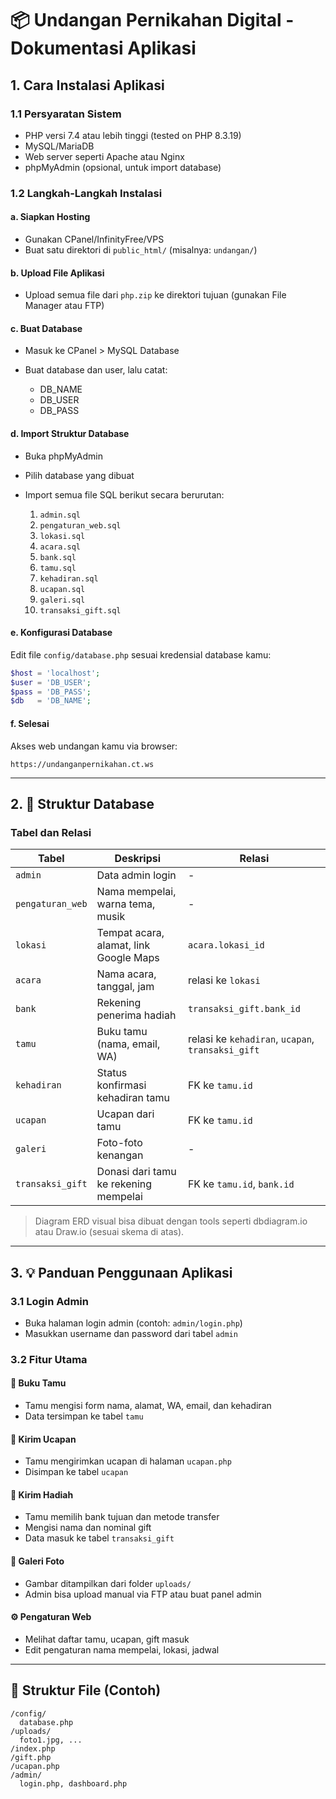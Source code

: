 # 📦 Undangan Pernikahan Digital - Dokumentasi Aplikasi

## 1.  Cara Instalasi Aplikasi

### 1.1 Persyaratan Sistem

* PHP versi 7.4 atau lebih tinggi (tested on PHP 8.3.19)
* MySQL/MariaDB
* Web server seperti Apache atau Nginx
* phpMyAdmin (opsional, untuk import database)

### 1.2 Langkah-Langkah Instalasi

#### a. Siapkan Hosting

* Gunakan CPanel/InfinityFree/VPS
* Buat satu direktori di `public_html/` (misalnya: `undangan/`)

#### b. Upload File Aplikasi

* Upload semua file dari `php.zip` ke direktori tujuan (gunakan File Manager atau FTP)

#### c. Buat Database

* Masuk ke CPanel > MySQL Database
* Buat database dan user, lalu catat:

  * DB\_NAME
  * DB\_USER
  * DB\_PASS

#### d. Import Struktur Database

* Buka phpMyAdmin
* Pilih database yang dibuat
* Import semua file SQL berikut secara berurutan:

  1. `admin.sql`
  2. `pengaturan_web.sql`
  3. `lokasi.sql`
  4. `acara.sql`
  5. `bank.sql`
  6. `tamu.sql`
  7. `kehadiran.sql`
  8. `ucapan.sql`
  9. `galeri.sql`
  10. `transaksi_gift.sql`

#### e. Konfigurasi Database

Edit file `config/database.php` sesuai kredensial database kamu:

```php
$host = 'localhost';
$user = 'DB_USER';
$pass = 'DB_PASS';
$db   = 'DB_NAME';
```

#### f. Selesai

Akses web undangan kamu via browser:

```
https://undanganpernikahan.ct.ws
```

---

## 2. 🧱 Struktur Database

### Tabel dan Relasi

| Tabel            | Deskripsi                              | Relasi                                            |
| ---------------- | -------------------------------------- | ------------------------------------------------- |
| `admin`          | Data admin login                       | -                                                 |
| `pengaturan_web` | Nama mempelai, warna tema, musik       | -                                                 |
| `lokasi`         | Tempat acara, alamat, link Google Maps | `acara.lokasi_id`                                 |
| `acara`          | Nama acara, tanggal, jam               | relasi ke `lokasi`                                |
| `bank`           | Rekening penerima hadiah               | `transaksi_gift.bank_id`                          |
| `tamu`           | Buku tamu (nama, email, WA)            | relasi ke `kehadiran`, `ucapan`, `transaksi_gift` |
| `kehadiran`      | Status konfirmasi kehadiran tamu       | FK ke `tamu.id`                                   |
| `ucapan`         | Ucapan dari tamu                       | FK ke `tamu.id`                                   |
| `galeri`         | Foto-foto kenangan                     | -                                                 |
| `transaksi_gift` | Donasi dari tamu ke rekening mempelai  | FK ke `tamu.id`, `bank.id`                        |

> Diagram ERD visual bisa dibuat dengan tools seperti dbdiagram.io atau Draw\.io (sesuai skema di atas).

---

## 3. 💡 Panduan Penggunaan Aplikasi

### 3.1 Login Admin

* Buka halaman login admin (contoh: `admin/login.php`)
* Masukkan username dan password dari tabel `admin`

### 3.2 Fitur Utama

#### 🧍 Buku Tamu

* Tamu mengisi form nama, alamat, WA, email, dan kehadiran
* Data tersimpan ke tabel `tamu`

#### 📝 Kirim Ucapan

* Tamu mengirimkan ucapan di halaman `ucapan.php`
* Disimpan ke tabel `ucapan`

#### 🎁 Kirim Hadiah

* Tamu memilih bank tujuan dan metode transfer
* Mengisi nama dan nominal gift
* Data masuk ke tabel `transaksi_gift`

#### 📸 Galeri Foto

* Gambar ditampilkan dari folder `uploads/`
* Admin bisa upload manual via FTP atau buat panel admin

#### ⚙️ Pengaturan Web

* Melihat daftar tamu, ucapan, gift masuk
* Edit pengaturan nama mempelai, lokasi, jadwal

---

## 📂 Struktur File (Contoh)

```
/config/
  database.php
/uploads/
  foto1.jpg, ...
/index.php
/gift.php
/ucapan.php
/admin/
  login.php, dashboard.php
